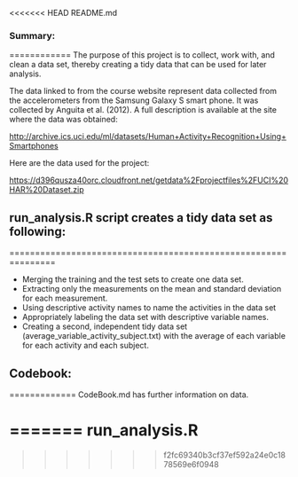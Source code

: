 <<<<<<< HEAD
README.md

### Summary:
============
The purpose of this project is to collect, work with, and clean a data set, thereby creating a tidy data that can be used for later analysis.

The data linked to from the course website represent data collected from the accelerometers from the Samsung Galaxy S smart phone. It was collected by Anguita et al. (2012). A full description is available at the site where the data was obtained: 
  
  http://archive.ics.uci.edu/ml/datasets/Human+Activity+Recognition+Using+Smartphones 

Here are the data used for the project: 
  
  https://d396qusza40orc.cloudfront.net/getdata%2Fprojectfiles%2FUCI%20HAR%20Dataset.zip 


## run_analysis.R script creates a tidy data set as following:
===============================================================
- Merging the training and the test sets to create one data set.
- Extracting only the measurements on the mean and standard deviation for each measurement. 
- Using descriptive activity names to name the activities in the data set
- Appropriately labeling the data set with descriptive variable names. 
- Creating a second, independent tidy data set (average_variable_activity_subject.txt) with the average of each variable for each activity and each subject. 


## Codebook:
=============
CodeBook.md has further information on data.
  
  
=======
run_analysis.R
==============
>>>>>>> f2fc69340b3cf37ef592a24e0c1878569e6f0948
